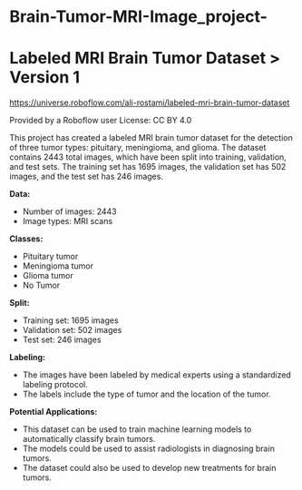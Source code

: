 # Brain-Tumor-MRI-Image_project-

# Labeled MRI Brain Tumor Dataset > Version 1
https://universe.roboflow.com/ali-rostami/labeled-mri-brain-tumor-dataset

Provided by a Roboflow user
License: CC BY 4.0

This project has created a labeled MRI brain tumor dataset for the detection of three tumor types: pituitary, meningioma, and glioma. The dataset contains 2443 total images, which have been split into training, validation, and test sets. The training set has 1695 images, the validation set has 502 images, and the test set has 246 images.

**Data:**
* Number of images: 2443
* Image types: MRI scans

**Classes:**
* Pituitary tumor
* Meningioma tumor
* Glioma tumor
* No Tumor

**Split:**
* Training set: 1695 images
* Validation set: 502 images
* Test set: 246 images

**Labeling:**
* The images have been labeled by medical experts using a standardized labeling protocol.
* The labels include the type of tumor and the location of the tumor.

**Potential Applications:**
* This dataset can be used to train machine learning models to automatically classify brain tumors.
* The models could be used to assist radiologists in diagnosing brain tumors.
* The dataset could also be used to develop new treatments for brain tumors.
